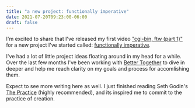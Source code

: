 ```yaml
---
title: "a new project: functionally imperative"
date: 2021-07-20T09:23:00-06:00
draft: false
---
```


I'm excited to share that I've released my first video ["cgi-bin, ftw (part 1)"](https://www.youtube.com/watch?v=iyN1upBxbMw) for a new project I've started called: [functionally imperative](https://funcimp.biz/).

I've had a lot of little project ideas floating around in my head for a while. Over the last few months I've been working with [Better Together](https://bettertogether.group/) to dive in deeper and help me reach clarity on my goals and process for accomlishing them.

Expect to see more writing here as well. I just finished reading Seth Godin's [The Practice](https://www.goodreads.com/en/book/show/53479927-the-practice) (highly recommended), and its inspired me to commit to the practice of creation.
